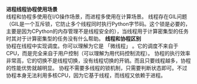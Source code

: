 **进程线程协程使用场景**  
  线程和协程多使用在I/O操作场景，而进程多使用在计算场景。
  线程存在GIL问题（GIL是一个互斥锁，它防止多个线程同时执行Python字节码。这个锁是必要的，主要是因为CPython的内存管理不是线程安全的），当线程用于计算密集型的任务时其对于计算密集型的任务没有什么帮助。
**线程和协程区别**  
  协程在线程中实现调度。你可以理解为它是 「微线程」 。它的调度不来自于CPU，而是完全来自于用户控制（可以理解为用代码控制流程）。
  协程的执行效率非常高，它的切换不是线程切换，没有线程切换的开销。而且只要线程越多，协程的性能优势就越明显。
  协程不需要多线程的锁机制，只需要判断状态即可。不过协程本身无法利用多核CPU，因为它基于线程，而线程又依赖于进程。
  
